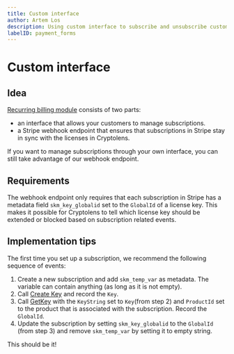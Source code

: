 ```yaml
---
title: Custom interface
author: Artem Los
description: Using custom interface to subscribe and unsubscribe customers while using Cryptolens Stripe webhook endpoint
labelID: payment_forms
---
```


# Custom interface

## Idea

[Recurring billing module](/recurring-payments/index) consists of two parts: 
* an interface that allows your customers to manage subscriptions.
* a Stripe webhook endpoint that ensures that subscriptions in Stripe stay in sync with the licenses in Cryptolens.

If you want to manage subscriptions through your own interface, you can still take advantage of our webhook endpoint.

## Requirements
The webhook endpoint only requires that each subscription in Stripe has a metadata field `skm_key_globalid` set to the `GlobalId` of a license key.
This makes it possible for Cryptolens to tell which license key should be extended or blocked based on subscription related events.

## Implementation tips

The first time you set up a subscription, we recommend the following sequence of events:

1. Create a new subscription and add `skm_temp_var` as metadata. The variable can contain anything (as long as it is not empty).
2. Call [Create Key](https://app.cryptolens.io/docs/api/v3/CreateKey) and record the `Key`.
3. Call [GetKey](https://app.cryptolens.io/docs/api/v3/GetKey) with the `KeyString` set to `Key`(from step 2) and `ProductId` set to the product that is associated with the subscription. Record the `GlobalId`.
4. Update the subscription by setting `skm_key_globalid` to the `GlobalId` (from step 3) and remove `skm_temp_var` by setting it to empty string.

This should be it! 

